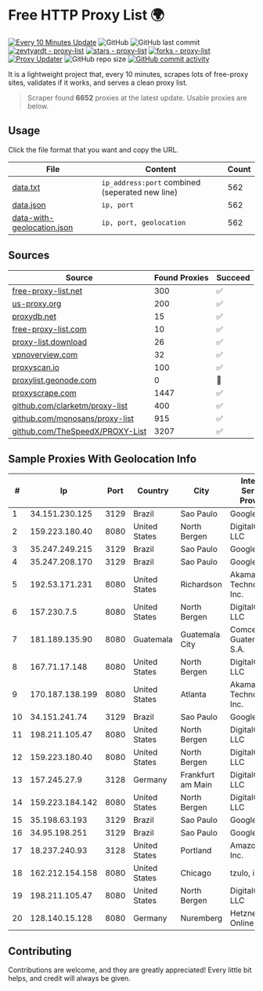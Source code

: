 
# Free HTTP Proxy List 🌍

[![Every 10 Minutes Update](https://github.com/mertguvencli/http-proxy-list/actions/workflows/main.yml/badge.svg?branch=main)](https://github.com/mertguvencli/http-proxy-list/actions/workflows/main.yml)
![GitHub](https://img.shields.io/github/license/mertguvencli/http-proxy-list)
![GitHub last commit](https://img.shields.io/github/last-commit/mertguvencli/http-proxy-list)
[![zevtyardt - proxy-list](https://img.shields.io/static/v1?label=zevtyardt&message=proxy-list&color=blue&logo=github)](https://github.com/zevtyardt/proxy-list "Go to GitHub repo")
[![stars - proxy-list](https://img.shields.io/github/stars/zevtyardt/proxy-list?style=social)](https://github.com/zevtyardt/proxy-list)
[![forks - proxy-list](https://img.shields.io/github/forks/zevtyardt/proxy-list?style=social)](https://github.com/zevtyardt/proxy-list)
[![Proxy Updater](https://github.com/zevtyardt/proxy-list/workflows/Proxy%20Updater/badge.svg)](https://github.com/zevtyardt/proxy-list/actions?query=workflow:"Proxy+Updater")
![GitHub repo size](https://img.shields.io/github/repo-size/zevtyardt/proxy-list)
[![GitHub commit activity](https://img.shields.io/github/commit-activity/m/zevtyardt/proxy-list?logo=commits)](https://github.com/zevtyardt/proxy-list/commits/main)

It is a lightweight project that, every 10 minutes, scrapes lots of free-proxy sites, validates if it works, and serves a clean proxy list.

> Scraper found **6652** proxies at the latest update. Usable proxies are below.

## Usage

Click the file format that you want and copy the URL.

|File|Content|Count|
|----|-------|-----|
|[data.txt](https://raw.githubusercontent.com/mertguvencli/http-proxy-list/main/proxy-list/data.txt)|`ip_address:port` combined (seperated new line)|562|
|[data.json](https://raw.githubusercontent.com/mertguvencli/http-proxy-list/main/proxy-list/data.json)|`ip, port`|562|
|[data-with-geolocation.json](https://raw.githubusercontent.com/mertguvencli/http-proxy-list/main/proxy-list/data-with-geolocation.json)|`ip, port, geolocation`|562|

## Sources

|Source|Found Proxies|Succeed|
|------|-------------|-------|
|[free-proxy-list.net](https://free-proxy-list.net)|300|✅|
|[us-proxy.org](https://www.us-proxy.org)|200|✅|
|[proxydb.net](http://proxydb.net)|15|✅|
|[free-proxy-list.com](https://free-proxy-list.com/?page=&port=&type%5B%5D=http&type%5B%5D=https&up_time=0&search=Search)|10|✅|
|[proxy-list.download](https://www.proxy-list.download/HTTP)|26|✅|
|[vpnoverview.com](https://vpnoverview.com/privacy/anonymous-browsing/free-proxy-servers)|32|✅|
|[proxyscan.io](https://www.proxyscan.io)|100|✅|
|[proxylist.geonode.com](https://proxylist.geonode.com/api/proxy-list?limit=300&page=1&sort_by=lastChecked&sort_type=desc&protocols=http,https)|0|🚫|
|[proxyscrape.com](https://api.proxyscrape.com/v2/?request=displayproxies&protocol=http&timeout=10000&country=all&ssl=all&anonymity=all)|1447|✅|
|[github.com/clarketm/proxy-list](https://raw.githubusercontent.com/clarketm/proxy-list/master/proxy-list-raw.txt)|400|✅|
|[github.com/monosans/proxy-list](https://raw.githubusercontent.com/monosans/proxy-list/main/proxies/http.txt)|915|✅|
|[github.com/TheSpeedX/PROXY-List](https://raw.githubusercontent.com/TheSpeedX/PROXY-List/master/http.txt)|3207|✅|


## Sample Proxies With Geolocation Info

|#|Ip|Port|Country|City|Internet Service Provider|
|-|--|----|-------|----|-------------------------|
|1|34.151.230.125|3129|Brazil|Sao Paulo|Google LLC|
|2|159.223.180.40|8080|United States|North Bergen|DigitalOcean, LLC|
|3|35.247.249.215|3129|Brazil|Sao Paulo|Google LLC|
|4|35.247.208.170|3129|Brazil|Sao Paulo|Google LLC|
|5|192.53.171.231|8080|United States|Richardson|Akamai Technologies, Inc.|
|6|157.230.7.5|8080|United States|North Bergen|DigitalOcean, LLC|
|7|181.189.135.90|8080|Guatemala|Guatemala City|Comcel Guatemala S.A.|
|8|167.71.17.148|8080|United States|North Bergen|DigitalOcean, LLC|
|9|170.187.138.199|8080|United States|Atlanta|Akamai Technologies, Inc.|
|10|34.151.241.74|3129|Brazil|Sao Paulo|Google LLC|
|11|198.211.105.47|8080|United States|North Bergen|DigitalOcean, LLC|
|12|159.223.180.40|8080|United States|North Bergen|DigitalOcean, LLC|
|13|157.245.27.9|3128|Germany|Frankfurt am Main|DigitalOcean, LLC|
|14|159.223.184.142|8080|United States|North Bergen|DigitalOcean, LLC|
|15|35.198.63.193|3129|Brazil|Sao Paulo|Google LLC|
|16|34.95.198.251|3129|Brazil|Sao Paulo|Google LLC|
|17|18.237.240.93|3128|United States|Portland|Amazon.com, Inc.|
|18|162.212.154.158|8080|United States|Chicago|tzulo, inc.|
|19|198.211.105.47|8080|United States|North Bergen|DigitalOcean, LLC|
|20|128.140.15.128|8080|Germany|Nuremberg|Hetzner Online GmbH|



## Contributing

Contributions are welcome, and they are greatly appreciated! Every
little bit helps, and credit will always be given.

